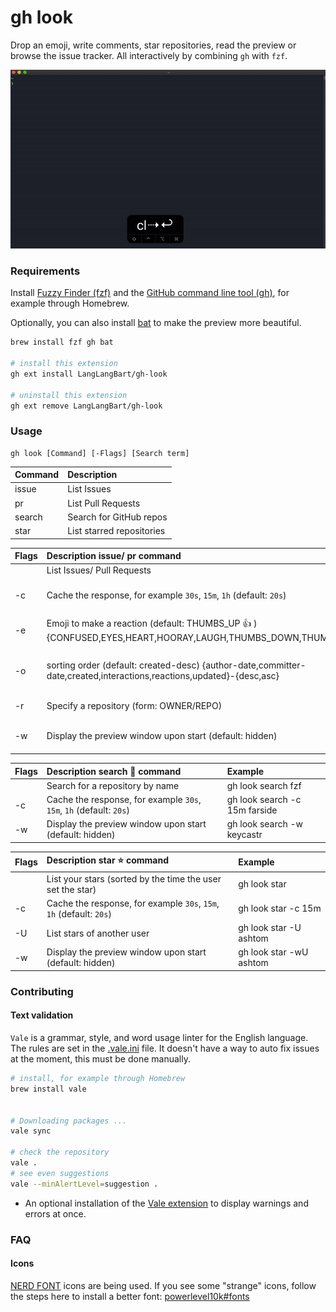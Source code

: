# gh look
Drop an emoji, write comments, star repositories, read the preview or browse the issue tracker. All interactively by combining `gh` with `fzf`.

![](https://raw.githubusercontent.com/LangLangBart/ImagePool/eff1b17b31ce05c60023bcbb59b61d1727eee7b8/storage/18_Sep_22_at_07_06_03_emoji.gif)

### Requirements
Install [Fuzzy Finder (fzf)](https://github.com/junegunn/fzf#installation)  and the [GitHub command line tool (gh)](https://github.com/cli/cli#installation), for example through Homebrew.

Optionally, you can also install [bat](https://github.com/sharkdp/bat#installation) to make the preview more beautiful.

```zsh
brew install fzf gh bat

# install this extension
gh ext install LangLangBart/gh-look

# uninstall this extension
gh ext remove LangLangBart/gh-look
```

### Usage

```
gh look [Command] [-Flags] [Search term]
```

| Command | Description               |
| :------ | :------------------------ |
| issue   | List Issues               |
| pr      | List Pull Requests        |
| search  | Search for GitHub repos   |
| star    | List starred repositories |

| Flags  | Description issue/ pr command                                                                                        | Example                      |
| :----- | :------------------------------------------------------------------------------------------------------------------- | :--------------------------- |
| <none> | List Issues/ Pull Requests                                                                                           | gh look pr                   |
| -c     | Cache the response, for example `30s`, `15m`, `1h` (default: `20s`)                                                  | gh look issue -c 15m         |
| -e     | Emoji to make a reaction (default: THUMBS_UP 👍 ) {CONFUSED,EYES,HEART,HOORAY,LAUGH,THUMBS_DOWN,THUMBS_UP,ROCKET}     | gh look pr -e CONFUSED       |
| -o     | sorting order (default: created-desc) {author-date,committer-date,created,interactions,reactions,updated}-{desc,asc} | gh look issue -o updated-asc |
| -r     | Specify a repository (form: OWNER/REPO)                                                                              | gh look pr -r cli/cli        |
| -w     | Display the preview window upon start (default: hidden)                                                              | gh look issue -wr cli/cli    |

| Flags  | Description search 🔎 command                                          | Example                       |
| :----- | :------------------------------------------------------------------ | :---------------------------- |
| <term> | Search for a repository by name                                     | gh look search fzf            |
| -c     | Cache the response, for example `30s`, `15m`, `1h` (default: `20s`) | gh look search -c 15m farside |
| -w     | Display the preview window upon start (default: hidden)             | gh look search -w keycastr    |

| Flags  | Description star ⭐️ command                                          | Example                 |
| :----- | :------------------------------------------------------------------ | :---------------------- |
| <none> | List your stars (sorted by the time the user set the star)          | gh look star            |
| -c     | Cache the response, for example `30s`, `15m`, `1h` (default: `20s`) | gh look star -c 15m     |
| -U     | List stars of another user                                          | gh look star -U ashtom  |
| -w     | Display the preview window upon start (default: hidden)             | gh look star -wU ashtom |

### Contributing

#### Text validation
`Vale` is a grammar, style, and word usage linter for the English language. The rules are set in the [.vale.ini](.vale.ini) file. It doesn't have a way to auto fix issues at the moment, this must be done manually.

```zsh
# install, for example through Homebrew
brew install vale


# Downloading packages ...
vale sync

# check the repository
vale .
# see even suggestions
vale --minAlertLevel=suggestion .
```

* An optional installation of the [Vale extension](https://marketplace.visualstudio.com/items?itemName=errata-ai.vale-server) to display warnings and errors at once.

### FAQ
#### Icons
[NERD FONT](https://www.nerdfonts.com/cheat-sheet) icons are being used. If you see some "strange" icons, follow the steps here to install a better font: [powerlevel10k#fonts](https://github.com/romkatv/powerlevel10k#fonts)
